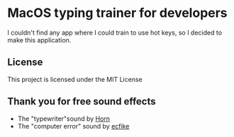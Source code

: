 # MacOS typing trainer for developers

I couldn't find any app where I could train to use hot keys, so I decided to make this application. 

## License

This project is licensed under the MIT License

## Thank you for free sound effects

- The "typewriter"sound by [Horn](https://freesound.org/people/Horn/sounds/9744/)
- The "computer error" sound by [ecfike](https://freesound.org/people/ecfike/sounds/135125/)
